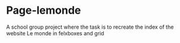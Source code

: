 # Page-lemonde
A school group project where the task is to recreate the index of the website Le monde in felxboxes and grid
